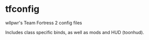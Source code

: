 # tfconfig
wllpwr's Team Fortress 2 config files

Includes class specific binds, as well as mods and HUD (toonhud).
